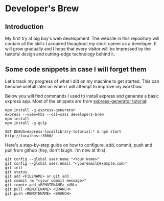 # Developer's Brew

## Introduction

My first try at big boy's web development. The website in this repository will contain all the skills I acquired thoughout my short career as a developer. 
It will grow gradually and I hope that every visitor will be impressed by the tasteful design and cutting-edge technology behind it.

## Some code snippets in case I will forget them

Let's track my progress of what I did on my machine to get started. This can become usefull later on when I will attempt to improve my workflow.

Below you will find commands I used to install express and generate a basic express app. Most of the snippets are from [express-generator tutorial](https://developer.mozilla.org/en-US/docs/Learn/Server-side/Express_Nodejs/skeleton_website):
```
npm install -g express-generator
express --view=hbs --css=sass developers-brew
npm install
npm install -g gulp
```

```
SET DEBUG=express-locallibrary-tutorial:* & npm start
http://localhost:3000/
```

Here's a step-by-step guide on how to configure, add, commit, push and pull from github (hey, don't laugh. I'm new at this):
```
git config --global user.name "<Your Name>"
git config --global user.email "<youremail@example.com>"
git init
git status
git add <FILENAME> or git add .
git commit -m "<your commit message>"
git remote add <REMOTENAME> <URL>
git pull <REMOTENAME> <BRANCH>
git push <REMOTENAME> <BRANCH>
```